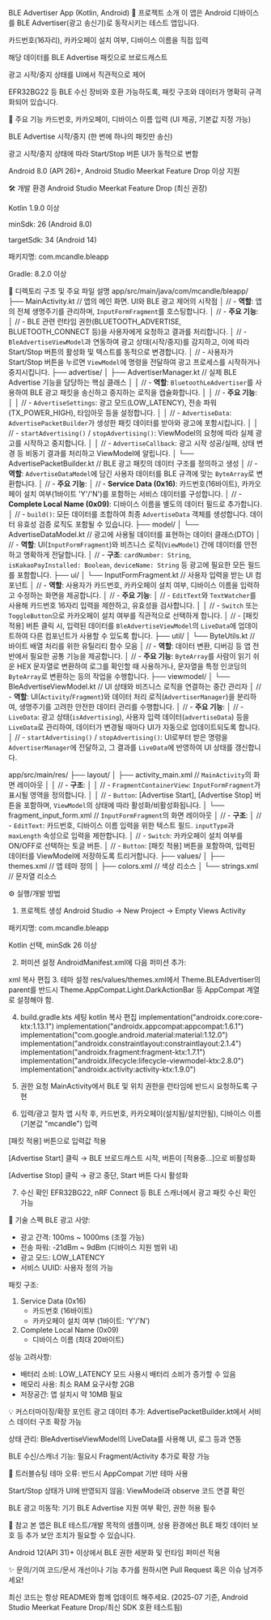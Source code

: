 BLE Advertiser App (Kotlin, Android)
📲 프로젝트 소개
이 앱은 Android 디바이스를 BLE Advertiser(광고 송신기)로 동작시키는 테스트 앱입니다.

카드번호(16자리), 카카오페이 설치 여부, 디바이스 이름을 직접 입력

해당 데이터를 BLE Advertise 패킷으로 브로드캐스트

광고 시작/중지 상태를 UI에서 직관적으로 제어

EFR32BG22 등 BLE 수신 장비와 호환 가능하도록, 패킷 구조와 데이터가 명확히 규격화되어 있습니다.

🚀 주요 기능
카드번호, 카카오페이, 디바이스 이름 입력 (UI 제공, 기본값 지정 가능)

BLE Advertise 시작/중지 (한 번에 하나의 패킷만 송신)

광고 시작/중지 상태에 따라 Start/Stop 버튼 UI가 동적으로 변함

Android 8.0 (API 26)+, Android Studio Meerkat Feature Drop 이상 지원

🛠️ 개발 환경
Android Studio Meerkat Feature Drop (최신 권장)

Kotlin 1.9.0 이상

minSdk: 26 (Android 8.0)

targetSdk: 34 (Android 14)

패키지명: com.mcandle.bleapp

Gradle: 8.2.0 이상

📁 디렉토리 구조 및 주요 파일 설명
app/src/main/java/com/mcandle/bleapp/
├── MainActivity.kt               // 앱의 메인 화면. UI와 BLE 광고 제어의 시작점
│                                // - **역할**: 앱의 전체 생명주기를 관리하며, `InputFormFragment`를 호스팅합니다.
│                                // - **주요 기능**:
│                                //   - BLE 관련 런타임 권한(BLUETOOTH_ADVERTISE, BLUETOOTH_CONNECT 등)을 사용자에게 요청하고 결과를 처리합니다.
│                                //   - `BleAdvertiseViewModel`과 연동하여 광고 상태(시작/중지)를 감지하고, 이에 따라 Start/Stop 버튼의 활성화 및 텍스트를 동적으로 변경합니다.
│                                //   - 사용자가 Start/Stop 버튼을 누르면 `ViewModel`에 명령을 전달하여 광고 프로세스를 시작하거나 중지시킵니다.
├── advertise/
│   ├── AdvertiserManager.kt      // 실제 BLE Advertise 기능을 담당하는 핵심 클래스
│   │                             // - **역할**: `BluetoothLeAdvertiser`를 사용하여 BLE 광고 패킷을 송신하고 중지하는 로직을 캡슐화합니다.
│   │                             // - **주요 기능**:
│   │                             //   - `AdvertiseSettings`: 광고 모드(LOW_LATENCY), 전송 파워(TX_POWER_HIGH), 타임아웃 등을 설정합니다.
│   │                             //   - `AdvertiseData`: `AdvertisePacketBuilder`가 생성한 패킷 데이터를 받아와 광고에 포함시킵니다.
│   │                             //   - `startAdvertising()` / `stopAdvertising()`: ViewModel의 요청에 따라 실제 광고를 시작하고 중지합니다.
│   │                             //   - `AdvertiseCallback`: 광고 시작 성공/실패, 상태 변경 등 비동기 결과를 처리하고 ViewModel에 알립니다.
│   └── AdvertisePacketBuilder.kt // BLE 광고 패킷의 데이터 구조를 정의하고 생성
│                                 // - **역할**: `AdvertiseDataModel`에 담긴 사용자 데이터를 BLE 규격에 맞는 `ByteArray`로 변환합니다.
│                                 // - **주요 기능**:
│                                 //   - **Service Data (0x16)**: 카드번호(16바이트), 카카오페이 설치 여부(1바이트 'Y'/'N')를 포함하는 서비스 데이터를 구성합니다.
│                                 //   - **Complete Local Name (0x09)**: 디바이스 이름을 별도의 데이터 필드로 추가합니다.
│                                 //   - `build()`: 모든 데이터를 조합하여 최종 `AdvertiseData` 객체를 생성합니다. 데이터 유효성 검증 로직도 포함될 수 있습니다.
├── model/
│   └── AdvertiseDataModel.kt     // 광고에 사용될 데이터를 표현하는 데이터 클래스(DTO)
│                                 // - **역할**: UI(`InputFormFragment`)와 비즈니스 로직(`ViewModel`) 간에 데이터를 안전하고 명확하게 전달합니다.
│                                 // - **구조**: `cardNumber: String`, `isKakaoPayInstalled: Boolean`, `deviceName: String` 등 광고에 필요한 모든 필드를 포함합니다.
├── ui/
│   └── InputFormFragment.kt      // 사용자 입력을 받는 UI 컴포넌트
│                                 // - **역할**: 사용자가 카드번호, 카카오페이 설치 여부, 디바이스 이름을 입력하고 수정하는 화면을 제공합니다.
│                                 // - **주요 기능**:
│                                 //   - `EditText`와 `TextWatcher`를 사용해 카드번호 16자리 입력을 제한하고, 유효성을 검사합니다.
│   │                             //   - `Switch` 또는 `ToggleButton`으로 카카오페이 설치 여부를 직관적으로 선택하게 합니다.
│                                 //   - [패킷 적용] 버튼 클릭 시, 입력된 데이터를 `BleAdvertiseViewModel`의 `LiveData`에 업데이트하여 다른 컴포넌트가 사용할 수 있도록 합니다.
├── util/
│   └── ByteUtils.kt              // 바이트 배열 처리를 위한 유틸리티 함수 모음
│                                 // - **역할**: 데이터 변환, 디버깅 등 앱 전반에서 필요한 공통 기능을 제공합니다.
│                                 // - **주요 기능**: `ByteArray`를 사람이 읽기 쉬운 HEX 문자열로 변환하여 로그를 확인할 때 사용하거나, 문자열을 특정 인코딩의 `ByteArray`로 변환하는 등의 작업을 수행합니다.
├── viewmodel/
│   └── BleAdvertiseViewModel.kt  // UI 상태와 비즈니스 로직을 연결하는 중간 관리자
│                                 // - **역할**: UI(`Activity`/`Fragment`)와 데이터 처리 로직(`AdvertiserManager`)을 분리하여, 생명주기를 고려한 안전한 데이터 관리를 수행합니다.
│                                 // - **주요 기능**:
│                                 //   - `LiveData`: 광고 상태(`isAdvertising`), 사용자 입력 데이터(`advertiseData`) 등을 `LiveData`로 관리하여, 데이터가 변경될 때마다 UI가 자동으로 업데이트되도록 합니다.
│                                 //   - `startAdvertising()` / `stopAdvertising()`: UI로부터 받은 명령을 `AdvertiserManager`에 전달하고, 그 결과를 `LiveData`에 반영하여 UI 상태를 갱신합니다.

app/src/main/res/
├── layout/
│   ├── activity_main.xml         // `MainActivity`의 화면 레이아웃
│   │                             // - **구조**:
│   │                             //   - `FragmentContainerView`: `InputFormFragment`가 표시될 영역을 정의합니다.
│   │                             //   - `Button`: [Advertise Start], [Advertise Stop] 버튼을 포함하며, `ViewModel`의 상태에 따라 활성화/비활성화됩니다.
│   └── fragment_input_form.xml   // `InputFormFragment`의 화면 레이아웃
│                                 // - **구조**:
│                                 //   - `EditText`: 카드번호, 디바이스 이름 입력을 위한 텍스트 필드. `inputType`과 `maxLength` 속성으로 입력을 제한합니다.
│                                 //   - `Switch`: 카카오페이 설치 여부를 ON/OFF로 선택하는 토글 버튼.
│                                 //   - `Button`: [패킷 적용] 버튼을 포함하여, 입력된 데이터를 ViewModel에 저장하도록 트리거합니다.
├── values/
│   ├── themes.xml                // 앱 테마 정의
│   ├── colors.xml                // 색상 리소스
│   └── strings.xml               // 문자열 리소스

⚙️ 실행/개발 방법
1. 프로젝트 생성
   Android Studio → New Project → Empty Views Activity

패키지명: com.mcandle.bleapp

Kotlin 선택, minSdk 26 이상

2. 퍼미션 설정
   AndroidManifest.xml에 다음 퍼미션 추가:

xml
복사
편집
<uses-permission android:name="android.permission.BLUETOOTH" />
<uses-permission android:name="android.permission.BLUETOOTH_ADMIN" />
<uses-permission android:name="android.permission.ACCESS_FINE_LOCATION" />
<uses-permission android:name="android.permission.BLUETOOTH_ADVERTISE" />
<uses-permission android:name="android.permission.BLUETOOTH_SCAN" />
<uses-permission android:name="android.permission.BLUETOOTH_CONNECT" />
3. 테마 설정
   res/values/themes.xml에서
   Theme.BLEAdvertiser의 parent를 반드시 Theme.AppCompat.Light.DarkActionBar 등 AppCompat 계열로 설정해야 함.

4. build.gradle.kts 세팅
   kotlin
   복사
   편집
   implementation("androidx.core:core-ktx:1.13.1")
   implementation("androidx.appcompat:appcompat:1.6.1")
   implementation("com.google.android.material:material:1.12.0")
   implementation("androidx.constraintlayout:constraintlayout:2.1.4")
   implementation("androidx.fragment:fragment-ktx:1.7.1")
   implementation("androidx.lifecycle:lifecycle-viewmodel-ktx:2.8.0")
   implementation("androidx.activity:activity-ktx:1.9.0")
5. 권한 요청
   MainActivity에서 BLE 및 위치 권한을 런타임에 반드시 요청하도록 구현

6. 입력/광고 절차
   앱 시작 후, 카드번호, 카카오페이(설치됨/설치안됨), 디바이스 이름(기본값 "mcandle") 입력

[패킷 적용] 버튼으로 입력값 적용

[Advertise Start] 클릭 → BLE 브로드캐스트 시작, 버튼이 [적용중...]으로 비활성화

[Advertise Stop] 클릭 → 광고 중단, Start 버튼 다시 활성화

7. 수신 확인
   EFR32BG22, nRF Connect 등 BLE 스캐너에서 광고 패킷 수신 확인 가능

📝 기술 스펙
BLE 광고 사양:
- 광고 간격: 100ms ~ 1000ms (조절 가능)
- 전송 파워: -21dBm ~ 9dBm (디바이스 지원 범위 내)
- 광고 모드: LOW_LATENCY
- 서비스 UUID: 사용자 정의 가능

패킷 구조:
1. Service Data (0x16)
   - 카드번호 (16바이트)
   - 카카오페이 설치 여부 (1바이트: 'Y'/'N')
2. Complete Local Name (0x09)
   - 디바이스 이름 (최대 20바이트)

성능 고려사항:
- 배터리 소비: LOW_LATENCY 모드 사용시 배터리 소비가 증가할 수 있음
- 메모리 사용: 최소 RAM 요구사항 2GB
- 저장공간: 앱 설치시 약 10MB 필요

💡 커스터마이징/확장 포인트
광고 데이터 추가: AdvertisePacketBuilder.kt에서 서비스 데이터 구조 확장 가능

상태 관리: BleAdvertiseViewModel의 LiveData를 사용해 UI, 로그 등과 연동

BLE 수신/스캐너 기능: 필요시 Fragment/Activity 추가로 확장 가능

🐞 트러블슈팅
테마 오류: 반드시 AppCompat 기반 테마 사용

Start/Stop 상태가 UI에 반영되지 않음: ViewModel과 observe 코드 연결 확인

BLE 광고 미동작: 기기 BLE Advertise 지원 여부 확인, 권한 허용 필수

📝 참고
본 앱은 BLE 테스트/개발 목적의 샘플이며, 상용 환경에선 BLE 패킷 데이터 보호 등 추가 보안 조치가 필요할 수 있습니다.

Android 12(API 31)+ 이상에서 BLE 권한 세분화 및 런타임 퍼미션 적용

✨ 문의/기여
코드/문서 개선이나 기능 추가를 원하시면 Pull Request 혹은 이슈 남겨주세요!

최신 코드는 항상 README와 함께 업데이트 해주세요.
(2025-07 기준, Android Studio Meerkat Feature Drop/최신 SDK 호환 테스트됨)